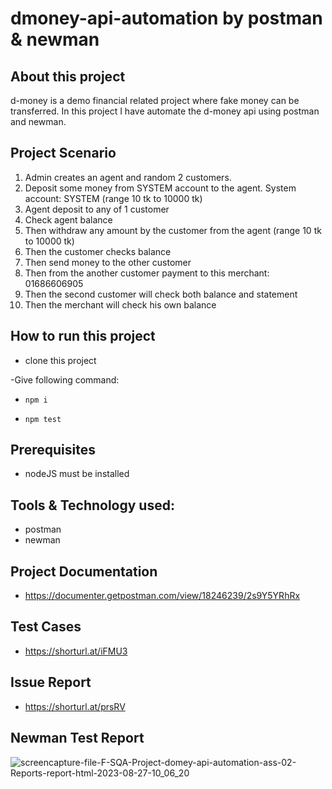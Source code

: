# dmoney-api-automation by postman & newman

## About this project
d-money is a demo financial related project where fake money can be transferred. In this project I have automate the d-money api using postman and newman.

## Project Scenario
1. Admin creates an agent and random 2 customers.
2. Deposit some money from SYSTEM account to the agent. System account: SYSTEM (range 10 tk to 10000 tk)
3. Agent deposit to any of 1 customer
4. Check agent balance
5. Then withdraw any amount by the customer from the agent (range 10 tk to 10000 tk)
6. Then the customer checks balance
7. Then send money to the other customer
8. Then from the another customer payment to this merchant: 01686606905
9. Then the second customer will check both balance and statement
10. Then the merchant will check his own balance

## How to run this project
- clone this project

-Give following command:
- ```npm i```
  
- ```npm test```

## Prerequisites
- nodeJS must be installed

## Tools & Technology used:
- postman
- newman


## Project Documentation
- https://documenter.getpostman.com/view/18246239/2s9Y5YRhRx

## Test Cases 
- https://shorturl.at/iFMU3
  
## Issue Report
- https://shorturl.at/prsRV
  


## Newman Test Report
![screencapture-file-F-SQA-Project-domey-api-automation-ass-02-Reports-report-html-2023-08-27-10_06_20](https://github.com/ABmaxplunck/api-automation-newman-ass-02/assets/51376551/6c2427b6-6d1d-446c-8279-e7b8b98bab25)


  
  
